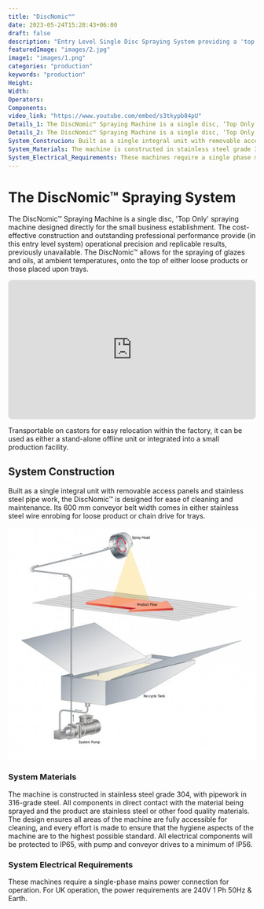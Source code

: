 ```yaml
---
title: "DiscNomic™"
date: 2023-05-24T15:28:43+06:00
draft: false
description: "Entry Level Single Disc Spraying System providing a 'top only' spray coverge across a belt width of 300mm to 610mm. System can be modified to offer a chain drive to work with products on trays if required."
featuredImage: "images/2.jpg"
image1: "images/1.png"
categories: "production"
keywords: "production"
Height: 
Width: 
Operators:
Components:
video_link: "https://www.youtube.com/embed/s3tkypb84pU"
Details_1: The DiscNomic™ Spraying Machine is a single disc, ‘Top Only’ spraying machine designed directly for the small business establishment. The cost effective construction and outstanding professional performance provides (in this entry level system) operational precision and replicable results, previously unavailable. The DiscNomic™ allows for the spraying of glazes and oils, at ambient temperatures; onto the top of either loose products or those placed upon trays.
Details_2: The DiscNomic™ Spraying Machine is a single disc, ‘Top Only’ spraying machine designed directly for the small business establishment. The cost effective construction and outstanding professional performance provides (in this entry level system) operational precision and replicable results, previously unavailable. The DiscNomic™ allows for the spraying of glazes and oils, at ambient temperatures; onto the top of either loose products or those placed upon trays.
System_Construcion: Built as a single integral unit with removable access panels and stainless steel pipe work, the DiscNomic™ is designed for ease of cleaning and maintenance. Its 600 mm conveyor belt width comes in either stainless steel wire enrobing for loose product or chain drive for trays.[discnomic2]
System_Materials: The machine is constructed in stainless steel grade 304, with pipework in 316-grade steel. All components in direct contact with the material being sprayed and the product are stainless steel or other food quality materials. The design ensures all areas of the machine are fully accessible for cleaning and every effort is made to ensure that the hygiene aspects of the machine are to the highest possible standard. All electrical components will be protected to IP65, with pump and conveyor drives to a minimum of IP56.
System_Electrical_Requirements: These machines require a single phase mains power connection for operation. For UK operation, the power requirements are 240V 1 Ph 50Hz & Earth.
---
```


# The DiscNomic™ Spraying System

The DiscNomic™ Spraying Machine is a single disc, 'Top Only' spraying machine designed directly for the small business establishment. The cost-effective construction and outstanding professional performance provide (in this entry level system) operational precision and replicable results, previously unavailable. The DiscNomic™ allows for the spraying of glazes and oils, at ambient temperatures, onto the top of either loose products or those placed upon trays.

<div style="position: relative; padding-bottom: 56.25%; height: 0;">
  <iframe src="https://www.youtube.com/embed/s3tkypb84pU" style="position: absolute; top: 0; left: 0; width: 100%; height: 100%; border: 0; border-radius: 8px;" allowfullscreen="" frameborder="0"></iframe>
</div>

Transportable on castors for easy relocation within the factory, it can be used as either a stand-alone offline unit or integrated into a small production facility.

## System Construction

Built as a single integral unit with removable access panels and stainless steel pipe work, the DiscNomic™ is designed for ease of cleaning and maintenance. Its 600 mm conveyor belt width comes in either stainless steel wire enrobing for loose product or chain drive for trays.

![DiscNomic2](images/3.jpg)

### System Materials

The machine is constructed in stainless steel grade 304, with pipework in 316-grade steel. All components in direct contact with the material being sprayed and the product are stainless steel or other food quality materials. The design ensures all areas of the machine are fully accessible for cleaning, and every effort is made to ensure that the hygiene aspects of the machine are to the highest possible standard. All electrical components will be protected to IP65, with pump and conveyor drives to a minimum of IP56.

### System Electrical Requirements

These machines require a single-phase mains power connection for operation. For UK operation, the power requirements are 240V 1 Ph 50Hz & Earth.

